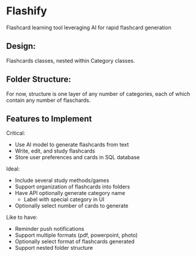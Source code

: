 # Flashify
Flashcard learning tool leveraging AI for rapid flashcard generation


## Design:

Flashcards classes, nested within Category classes. 



## Folder Structure:
For now, structure is one layer of any number of categories, each of which contain any number of flaschards. 

## Features to Implement

Critical: 

* Use AI model to generate flashcards from text
* Write, edit, and study flashcards 
* Store user preferences and cards in SQL database


Ideal:
* Include several study methods/games
* Support organization of flashcards into folders
* Have API optionally generate category name
  - Label with special category in UI
* Optionally select number of cards to generate

Like to have:
* Reminder push notifications
* Support multiple formats (pdf, powerpoint, photo)
* Optionally select format of flashcards generated
* Support nested folder structure
